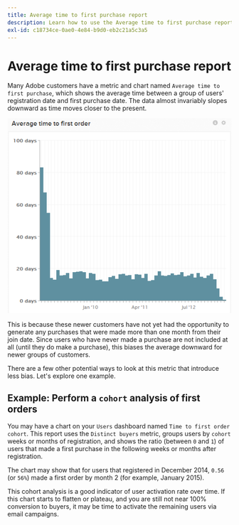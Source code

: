 ```yaml
---
title: Average time to first purchase report
description: Learn how to use the Average time to first purchase report.
exl-id: c18734ce-0ae0-4e84-b9d0-eb2c21a5c3a5
---
```

# Average time to first purchase report 

Many Adobe customers have a metric and chart named `Average time to first purchase`, which shows the average time between a group of users' registration date and first purchase date. The data almost invariably slopes downward as time moves closer to the present.

![average time to first order](../../assets/average-time-to-first-order.png)

This is because these newer customers have not yet had the opportunity to generate any purchases that were made more than one month from their join date. Since users who have never made a purchase are not included at all (until they do make a purchase), this biases the average downward for newer groups of customers.

There are a few other potential ways to look at this metric that introduce less bias. Let's explore one example.

## Example: Perform a `cohort` analysis of first orders

You may have a chart on your `Users` dashboard named `Time to first order cohort`. This report uses the `Distinct buyers` metric, groups users by `cohort` weeks or months of registration, and shows the ratio (between `0` and `1`) of users that made a first purchase in the following weeks or months after registration.

The chart may show that for users that registered in December 2014, `0.56` (or `56%`) made a first order by month 2 (for example, January 2015).

This cohort analysis is a good indicator of user activation rate over time. If this chart starts to flatten or plateau, and you are still not near 100% conversion to buyers, it may be time to activate the remaining users via email campaigns.
